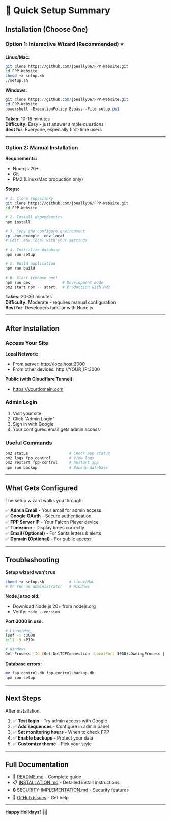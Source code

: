 # 🎄 Quick Setup Summary

## Installation (Choose One)

### Option 1: Interactive Wizard (Recommended) ⭐

**Linux/Mac:**
```bash
git clone https://github.com/joeally06/FPP-Website.git
cd FPP-Website
chmod +x setup.sh
./setup.sh
```

**Windows:**
```powershell
git clone https://github.com/joeally06/FPP-Website.git
cd FPP-Website
powershell -ExecutionPolicy Bypass -File setup.ps1
```

**Takes:** 10-15 minutes  
**Difficulty:** Easy - just answer simple questions  
**Best for:** Everyone, especially first-time users

---

### Option 2: Manual Installation

**Requirements:**
- Node.js 20+
- Git
- PM2 (Linux/Mac production only)

**Steps:**
```bash
# 1. Clone repository
git clone https://github.com/joeally06/FPP-Website.git
cd FPP-Website

# 2. Install dependencies
npm install

# 3. Copy and configure environment
cp .env.example .env.local
# Edit .env.local with your settings

# 4. Initialize database
npm run setup

# 5. Build application
npm run build

# 6. Start (choose one)
npm run dev              # Development mode
pm2 start npm -- start   # Production with PM2
```

**Takes:** 20-30 minutes  
**Difficulty:** Moderate - requires manual configuration  
**Best for:** Developers familiar with Node.js

---

## After Installation

### Access Your Site

**Local Network:**
- From server: http://localhost:3000
- From other devices: http://YOUR_IP:3000

**Public (with Cloudflare Tunnel):**
- https://yourdomain.com

### Admin Login

1. Visit your site
2. Click "Admin Login"
3. Sign in with Google
4. Your configured email gets admin access

### Useful Commands

```bash
pm2 status                  # Check app status
pm2 logs fpp-control        # View logs
pm2 restart fpp-control     # Restart app
npm run backup              # Backup database
```

---

## What Gets Configured

The setup wizard walks you through:

✅ **Admin Email** - Your email for admin access  
✅ **Google OAuth** - Secure authentication  
✅ **FPP Server IP** - Your Falcon Player device  
✅ **Timezone** - Display times correctly  
✅ **Email (Optional)** - For Santa letters & alerts  
✅ **Domain (Optional)** - For public access  

---

## Troubleshooting

**Setup wizard won't run:**
```bash
chmod +x setup.sh           # Linux/Mac
# Or run as administrator   # Windows
```

**Node.js too old:**
- Download Node.js 20+ from nodejs.org
- Verify: `node --version`

**Port 3000 in use:**
```bash
# Linux/Mac
lsof -i :3000
kill -9 <PID>

# Windows
Get-Process -Id (Get-NetTCPConnection -LocalPort 3000).OwningProcess | Stop-Process
```

**Database errors:**
```bash
mv fpp-control.db fpp-control-backup.db
npm run setup
```

---

## Next Steps

After installation:

1. ✅ **Test login** - Try admin access with Google
2. ✅ **Add sequences** - Configure in admin panel
3. ✅ **Set monitoring hours** - When to check FPP
4. ✅ **Enable backups** - Protect your data
5. ✅ **Customize theme** - Pick your style

---

## Full Documentation

- 📖 [README.md](README.md) - Complete guide
- 📋 [INSTALLATION.md](INSTALLATION.md) - Detailed install instructions
- 🔒 [SECURITY-IMPLEMENTATION.md](SECURITY-IMPLEMENTATION.md) - Security features
- 🐛 [GitHub Issues](https://github.com/joeally06/FPP-Website/issues) - Get help

---

**Happy Holidays! 🎄✨**

